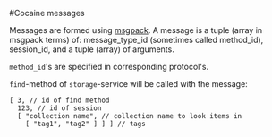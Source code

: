 #Cocaine messages

Messages are formed using [msgpack](http://msgpack.org/). A message is a tuple (array in msgpack terms) of: message_type_id (sometimes called method_id), session_id, and a tuple (array)  of arguments.

`method_id`'s are specified in corresponding protocol's.

`find`-method of `storage`-service will be called with the message:

```
[ 3, // id of find method
  123, // id of session
  [ "collection name", // collection name to look items in
    [ "tag1", "tag2" ] ] ] // tags
```
